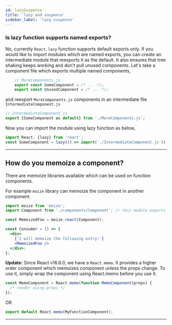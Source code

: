 ```yaml
---
id: lazySuspense
title: 'lazy and suspence'
sidebar_label: 'lazy suspence'
---
```


### Is lazy function supports named exports?

No, currently `React.lazy` function supports default exports only. If you would like to import modules which are named exports, you can create an intermediate module that reexports it as the default. It also ensures that tree shaking keeps working and don’t pull unused components. Let's take a component file which exports multiple named components,

```javascript
    // MoreComponents.js
    export const SomeComponent = /* ... */;
    export const UnusedComponent = /* ... */;
```

and reexport `MoreComponents.js` components in an intermediate file `IntermediateComponent.js`

```javascript
// IntermediateComponent.js
export {SomeComponent as default} from './MoreComponents.js';
```

Now you can import the module using lazy function as below,

```javascript
import React, {lazy} from 'react';
const SomeComponent = lazy(() => import('./IntermediateComponent.js'));
```

---

## How do you memoize a component?

There are memoize libraries available which can be used on function components.

For example `moize` library can memoize the component in another component.

```jsx harmony
import moize from 'moize';
import Component from './components/Component'; // this module exports a non-memoized component

const MemoizedFoo = moize.react(Component);

const Consumer = () => {
  <div>
    {'I will memoize the following entry:'}
    <MemoizedFoo />
  </div>;
};
```

**Update:** Since React v16.6.0, we have a `React.memo`. It provides a higher order component which memoizes component unless the props change. To use it, simply wrap the component using React.memo before you use it.

```js
const MemoComponent = React.memo(function MemoComponent(props) {
  /* render using props */
});
```

OR

```js
export default React.memo(MyFunctionComponent);
```

---
